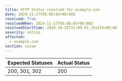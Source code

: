 ```yaml
---
title: HTTP Status resolved for example.com
date: 2024-11-27T05:08:03+00:00Z
resolved: True
resolvedWhen: 2024-11-27T05:08:03+00:00Z
resolvedStartTime: 2024-10-25T21:09:43.191474+00:00
severity: notice
affected:
  - example.com
section: issue
---
```


| Expected Statuses | Actual Status  |
|-------------------|----------------|
| 200, 301, 302 | 200 |
